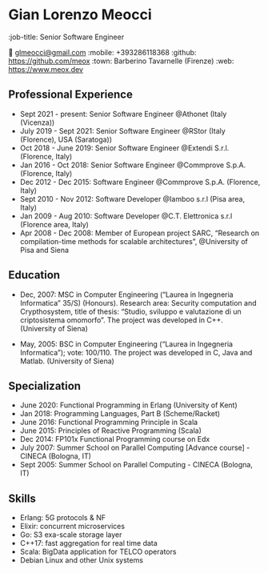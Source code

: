 # Gian Lorenzo Meocci

:job-title: Senior Software Engineer

:email: glmeocci@gmail.com
:mobile: +393286118368
:github: https://github.com/meox
:town: Barberino Tavarnelle (Firenze)
:web: https://www.meox.dev

## Professional Experience

- Sept 2021 - present: Senior Software Engineer @Athonet (Italy (Vicenza))
- July 2019 - Sept 2021: Senior Software Engineer @RStor (Italy (Florence), USA (Saratoga))
- Oct 2018 - June 2019: Senior Software Engineer @Extendi S.r.l. (Florence, Italy)
- Jan 2016 - Oct 2018: Senior Software Engineer @Commprove S.p.A. (Florence, Italy)
- Dec 2012 - Dec 2015: Software Engineer @Commprove S.p.A. (Florence, Italy)
- Sept 2010 - Nov 2012: Software Developer @Iamboo s.r.l (Pisa area, Italy)
- Jan 2009 - Aug 2010: Software Developer @C.T. Elettronica s.r.l (Florence area, Italy)
- Apr 2008 - Dec 2008: Member of European project SARC, “Research on compilation-time methods for
scalable architectures”, @University of Pisa and Siena

## Education

- Dec, 2007: MSC in Computer Engineering (“Laurea in Ingegneria Informatica” 35/S) (Honours). Research
area: Security computation and Crypthosystem, title of thesis: “Studio, sviluppo e valutazione
di un criptosistema omomorfo”. The project was developed in C++. (University of Siena)

- May, 2005: BSC in Computer Engineering (“Laurea in Ingegneria Informatica”); vote: 100/110. The project
was developed in C, Java and Matlab. (University of Siena)

## Specialization

- June 2020: Functional Programming in Erlang (University of Kent)
- Jan 2018: Programming Languages, Part B (Scheme/Racket)
- June 2016: Functional Programming Principle in Scala
- June 2015: Principles of Reactive Programming (Scala)
- Dec 2014: FP101x Functional Programming course on Edx
- July 2007: Summer School on Parallel Computing [Advance course] - CINECA (Bologna, IT)
- Sept 2005: Summer School on Parallel Computing - CINECA (Bologna, IT)

## Skills

- Erlang: 5G protocols & NF
- Elixir: concurrent microservices
- Go: S3 exa-scale storage layer
- C++17: fast aggregation for real time data
- Scala: BigData application for TELCO operators
- Debian Linux and other Unix systems
